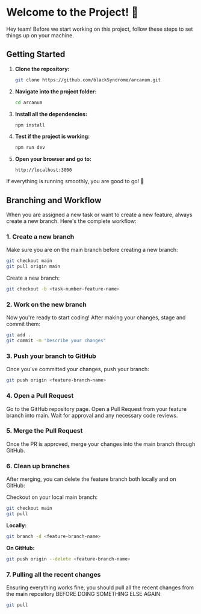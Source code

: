 
# Welcome to the Project! 👋

Hey team! Before we start working on this project, follow these steps to set things up on your machine.

## Getting Started

1. **Clone the repository:**
   ```bash
   git clone https://github.com/blackSyndrome/arcanum.git
   ```

2. **Navigate into the project folder:**
   ```bash
   cd arcanum
   ```

3. **Install all the dependencies:**
   ```bash
   npm install
   ```

4. **Test if the project is working:**
   ```bash
   npm run dev
   ```
   
5. **Open your browser and go to:**
   ```
   http://localhost:3000
   ```

If everything is running smoothly, you are good to go! 🎉

## Branching and Workflow

When you are assigned a new task or want to create a new feature, always create a new branch. Here's the complete workflow:

### 1. Create a new branch

Make sure you are on the main branch before creating a new branch:

```bash
git checkout main
git pull origin main
```

Create a new branch:

```bash
git checkout -b <task-number-feature-name>
```

### 2. Work on the new branch

Now you're ready to start coding! After making your changes, stage and commit them:

```bash
git add .
git commit -m "Describe your changes"
```

### 3. Push your branch to GitHub

Once you've committed your changes, push your branch:

```bash
git push origin <feature-branch-name>
```

### 4. Open a Pull Request

Go to the GitHub repository page. Open a Pull Request from your feature branch into main. Wait for approval and any necessary code reviews.

### 5. Merge the Pull Request

Once the PR is approved, merge your changes into the main branch through GitHub.

### 6. Clean up branches

After merging, you can delete the feature branch both locally and on GitHub:

Checkout on your local main branch:
```bash
git checkout main
git pull
```

**Locally:**
```bash
git branch -d <feature-branch-name>
```

**On GitHub:**
```bash
git push origin --delete <feature-branch-name>
```

### 7. Pulling all the recent changes

Ensuring everything works fine, you should pull all the recent changes from the main repository BEFORE DOING SOMETHING ELSE AGAIN:

```bash
git pull
```
